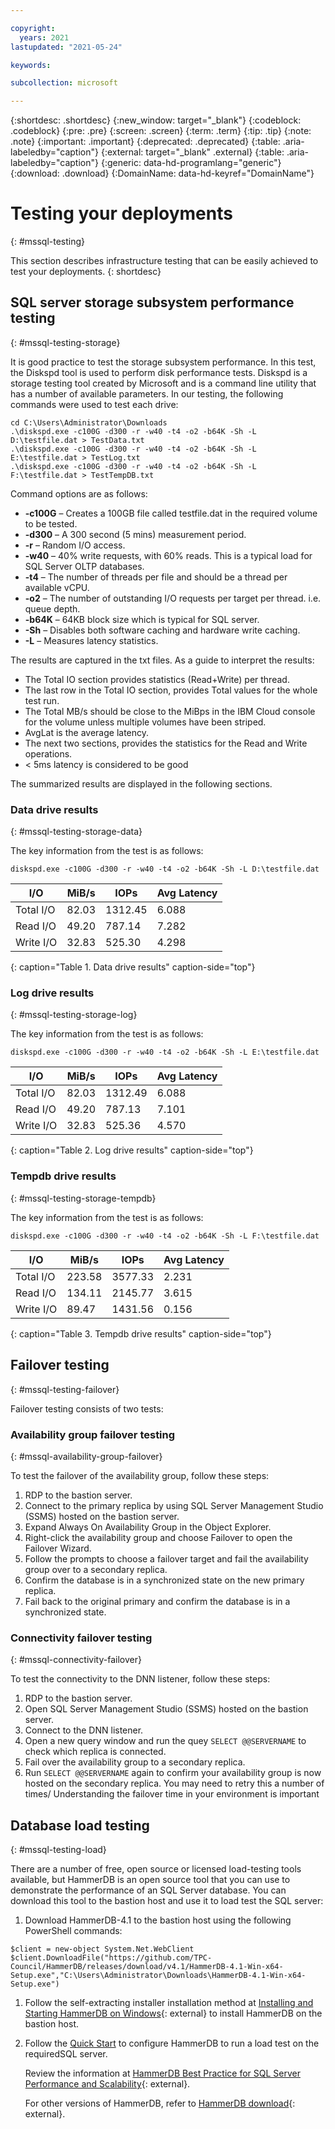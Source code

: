 ```yaml
---

copyright:
  years: 2021
lastupdated: "2021-05-24"

keywords:

subcollection: microsoft

---
```


{:shortdesc: .shortdesc}
{:new_window: target="_blank"}
{:codeblock: .codeblock}
{:pre: .pre}
{:screen: .screen}
{:term: .term}
{:tip: .tip}
{:note: .note}
{:important: .important}
{:deprecated: .deprecated}
{:table: .aria-labeledby="caption"}
{:external: target="_blank" .external}
{:table: .aria-labeledby="caption"}
{:generic: data-hd-programlang="generic"}
{:download: .download}
{:DomainName: data-hd-keyref="DomainName"}

# Testing your deployments
{: #mssql-testing}

This section describes infrastructure testing that can be easily achieved to test your deployments. 
{: shortdesc}

## SQL server storage subsystem performance testing
{: #mssql-testing-storage}

It is good practice to test the storage subsystem performance. In this test, the Diskspd tool is used to perform disk performance tests. Diskspd is a storage testing tool created by Microsoft and is a command line utility that has a number of available parameters. In our testing, the following commands were used to test each drive:

```
cd C:\Users\Administrator\Downloads
.\diskspd.exe -c100G -d300 -r -w40 -t4 -o2 -b64K -Sh -L D:\testfile.dat > TestData.txt
.\diskspd.exe -c100G -d300 -r -w40 -t4 -o2 -b64K -Sh -L E:\testfile.dat > TestLog.txt
.\diskspd.exe -c100G -d300 -r -w40 -t4 -o2 -b64K -Sh -L F:\testfile.dat > TestTempDB.txt
```

Command options are as follows:

* **-c100G** – Creates a 100GB file called testfile.dat in the required volume to be tested.
* **-d300** – A 300 second (5 mins) measurement period.
* **-r** – Random I/O access.
* **-w40** – 40% write requests, with 60% reads. This is a typical load for SQL Server OLTP databases.
* **-t4** – The number of threads per file and should be a thread per available vCPU.
* **-o2** – The number of outstanding I/O requests per target per thread. i.e. queue depth.
* **-b64K** – 64KB block size which is typical for SQL server.
* **-Sh** – Disables both software caching and hardware write caching.
* **-L** – Measures latency statistics.

The results are captured in the txt files.  As a guide to interpret the results:

* The Total IO section provides statistics (Read+Write) per thread.
* The last row in the Total IO section, provides Total values for the whole test run.
* The Total MB/s should be close to the MiBps in the IBM Cloud console for the volume unless multiple volumes have been striped.
* AvgLat is the average latency.
* The next two sections, provides the statistics for the Read and Write operations.
* < 5ms latency is considered to be good

The summarized results are displayed in the following sections.

### Data drive results
{: #mssql-testing-storage-data}

The key information from the test is as follows:

`diskspd.exe -c100G -d300 -r -w40 -t4 -o2 -b64K -Sh -L D:\testfile.dat`

|    I/O    | MiB/s |   IOPs  | Avg Latency |
|---------|-------|---------|---------|
| Total I/O | 82.03 | 1312.45 | 6.088 |
| Read I/O  | 49.20 |  787.14 | 7.282 |
| Write I/O | 32.83 |  525.30 | 4.298 |

{: caption="Table 1. Data drive results" caption-side="top"}

### Log drive results
{: #mssql-testing-storage-log}

The key information from the test is as follows:

`diskspd.exe -c100G -d300 -r -w40 -t4 -o2 -b64K -Sh -L E:\testfile.dat`

| I/O | MiB/s |   IOPs  | Avg Latency |
|---------|-------|---------|--------|
| Total I/O | 82.03 | 1312.49 | 6.088 |
| Read I/O  | 49.20 |  787.13 | 7.101 |
| Write I/O | 32.83 |  525.36 | 4.570 |

{: caption="Table 2. Log drive results" caption-side="top"}

### Tempdb drive results
{: #mssql-testing-storage-tempdb}

The key information from the test is as follows:

`diskspd.exe -c100G -d300 -r -w40 -t4 -o2 -b64K -Sh -L F:\testfile.dat`

| I/O      | MiB/s  |   IOPs  | Avg Latency |
|---------|--------|---------|------------|
| Total I/O | 223.58 | 3577.33 | 2.231 |
| Read I/O  | 134.11 | 2145.77 | 3.615 |
| Write I/O |  89.47 | 1431.56 | 0.156 |

{: caption="Table 3. Tempdb drive results" caption-side="top"}

## Failover testing
{: #mssql-testing-failover}

Failover testing consists of two tests:

### Availability group failover testing
{: #mssql-availability-group-failover}

To test the failover of the availability group, follow these steps:

1. RDP to the bastion server.
2. Connect to the primary replica by using SQL Server Management Studio (SSMS) hosted on the bastion server.
3. Expand Always On Availability Group in the Object Explorer.
4. Right-click the availability group and choose Failover to open the Failover Wizard.
5. Follow the prompts to choose a failover target and fail the availability group over to a secondary replica.
6. Confirm the database is in a synchronized state on the new primary replica.
7. Fail back to the original primary and confirm the database is in a synchronized state.

### Connectivity failover testing
{: #mssql-connectivity-failover}

To test the connectivity to the DNN listener, follow these steps:

1. RDP to the bastion server.
2. Open SQL Server Management Studio (SSMS) hosted on the bastion server.
3. Connect to the DNN listener.
4. Open a new query window and run the quey `SELECT @@SERVERNAME` to check which replica is connected.
5. Fail over the availability group to a secondary replica.
6. Run `SELECT @@SERVERNAME` again to confirm your availability group is now hosted on the secondary replica. You may need to retry this a number of times/ Understanding the failover time in your environment is important

## Database load testing
{: #mssql-testing-load}

There are a number of free, open source or licensed load-testing tools available, but HammerDB is an open source tool that you can use to demonstrate the performance of an SQL Server database. You can download this tool to the bastion host and use it to load test the SQL server:

1. Download HammerDB-4.1 to the bastion host using the following PowerShell commands:

```
$client = new-object System.Net.WebClient
$client.DownloadFile("https://github.com/TPC-Council/HammerDB/releases/download/v4.1/HammerDB-4.1-Win-x64-Setup.exe","C:\Users\Administrator\Downloads\HammerDB-4.1-Win-x64-Setup.exe")
```

1. Follow the self-extracting installer installation method at [Installing and Starting HammerDB on Windows](https://www.hammerdb.com/docs/ch01s06.html){: external} to install HammerDB on the bastion host.

1. Follow the [Quick Start](https://www.hammerdb.com/docs/ch02.html) to configure HammerDB to run a load test on the requiredSQL server.

   Review the information at [HammerDB Best Practice for SQL Server Performance and Scalability](https://www.hammerdb.com/blog/uncategorized/hammerdb-best-practice-for-sql-server-performance-and-scalability/){: external}.

   For other versions of HammerDB, refer to [HammerDB download](https://www.hammerdb.com/download.html){: external}.
